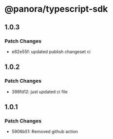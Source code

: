 # @panora/typescript-sdk

## 1.0.3

### Patch Changes

- e82e55f: updated publish changeset ci

## 1.0.2

### Patch Changes

- 398fd12: just updated ci file

## 1.0.1

### Patch Changes

- 5906b51: Removed github action
